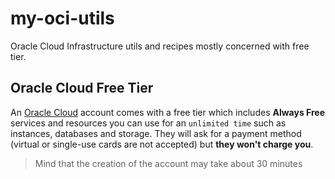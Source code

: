 # my-oci-utils
Oracle Cloud Infrastructure utils and recipes mostly concerned with free tier.  

## Oracle Cloud Free Tier  

An [Oracle Cloud](https://www.oracle.com/cloud/free/) account comes with a free tier which includes **Always Free** services and resources you can use for an `unlimited time` such as instances, databases and storage. They will ask for a payment method (virtual or single-use cards are not accepted) but **they won't charge you**.  

> Mind that the creation of the account may take about 30 minutes
